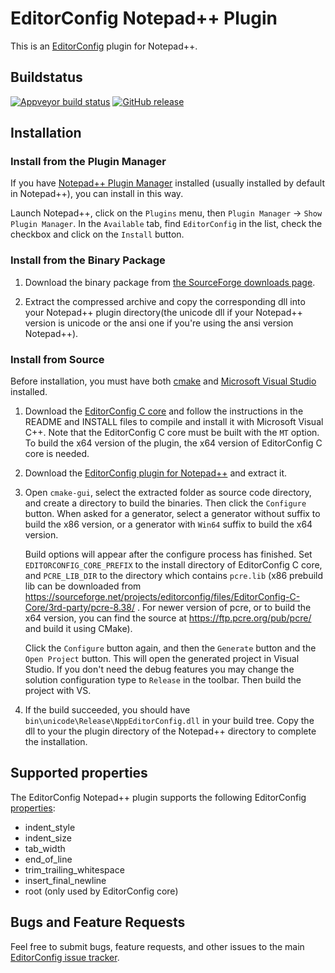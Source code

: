 # EditorConfig Notepad++ Plugin

This is an [EditorConfig][] plugin for Notepad++.

## Buildstatus
[![Appveyor build status](https://ci.appveyor.com/api/projects/status/github/xuhdev/editorconfig-notepad-plus-plus?branch=master&svg=true)](https://ci.appveyor.com/project/xuhdev/editorconfig-notepad-plus-plus)
[![GitHub release](https://img.shields.io/github/tag/editorconfig/editorconfig-notepad-plus-plus.svg)](https://github.com/editorconfig/editorconfig-notepad-plus-plus/tags)

## Installation

### Install from the Plugin Manager

If you have [Notepad++ Plugin Manager][] installed (usually installed by
default in Notepad++), you can install in this way.

Launch Notepad++, click on the `Plugins` menu, then
`Plugin Manager` -> `Show Plugin Manager`. In the `Available` tab, find
`EditorConfig` in the list, check the checkbox and click on the `Install`
button.

### Install from the Binary Package

1.  Download the binary package from
    [the SourceForge downloads page][download].

2.  Extract the compressed archive and copy the corresponding dll into your
    Notepad++ plugin directory(the unicode dll if your Notepad++ version is
    unicode or the ansi one if you're using the ansi version Notepad++).


### Install from Source

Before installation, you must have both [cmake][] and [Microsoft Visual Studio][] installed.

1.  Download the [EditorConfig C core][] and follow the instructions in the README and INSTALL files to compile and install it with Microsoft Visual C++. Note that the EditorConfig C core must be built with the `MT` option. To build the x64 version of the plugin, the x64 version of EditorConfig C core is needed.

2.  Download the [EditorConfig plugin for Notepad++][] and extract it.

3.  Open `cmake-gui`, select the extracted folder as source code directory, and create a directory to build the binaries. Then click the `Configure` button. When asked for a generator, select a generator without suffix to build the x86 version, or a generator with `Win64` suffix to build the x64 version.

    Build options will appear after the configure process has finished. Set `EDITORCONFIG_CORE_PREFIX` to the install directory of EditorConfig C core, and `PCRE_LIB_DIR` to the directory which contains `pcre.lib` (x86 prebuild lib can be downloaded from https://sourceforge.net/projects/editorconfig/files/EditorConfig-C-Core/3rd-party/pcre-8.38/ . For newer version of pcre, or to build the x64 version, you can find the source at https://ftp.pcre.org/pub/pcre/ and build it using CMake).

    Click the `Configure` button again, and then the `Generate` button and the `Open Project` button. This will open the generated project in Visual Studio. If you don't need the debug features you may change the solution configuration type to `Release` in the toolbar. Then build the project with VS.

4.  If the build succeeded, you should have `bin\unicode\Release\NppEditorConfig.dll` in your build tree. Copy the dll to your the plugin directory of the Notepad++ directory to complete the installation.


## Supported properties

The EditorConfig Notepad++ plugin supports the following EditorConfig
[properties][]:

* indent_style
* indent_size
* tab_width
* end_of_line
* trim_trailing_whitespace
* insert_final_newline
* root (only used by EditorConfig core)

## Bugs and Feature Requests

Feel free to submit bugs, feature requests, and other issues to the main
[EditorConfig issue tracker](https://github.com/editorconfig/editorconfig/issues).


[cmake]: https://www.cmake.org
[EditorConfig]: http://editorconfig.org
[EditorConfig C core]: https://github.com/editorconfig/editorconfig-core
[EditorConfig plugin for Notepad++]: https://github.com/editorconfig/editorconfig-notepad-plus-plus
[Microsoft Visual Studio]: https://www.visualstudio.com/
[Notepad++ Plugin Manager]: https://bruderste.in/npp/pm/
[download]: https://sourceforge.net/projects/editorconfig/files/EditorConfig-Notepad%2B%2B-Plugin/
[properties]: http://editorconfig.org/#supported-properties
